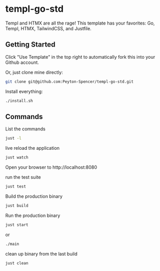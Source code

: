# templ-go-std

Templ and HTMX are all the rage! This template has your favorites: Go, Templ, HTMX, TailwindCSS, and Justfile.

## Getting Started
Click "Use Template" in the top right to automatically fork this into your Github account.

Or, just clone mine directly:
```bash
git clone git@github.com:Peyton-Spencer/templ-go-std.git
```

Install everything:
```bash
./install.sh
```


## Commands

List the commands
```bash
just -l
```

live reload the application
```bash
just watch
```
Open your browser to http://localhost:8080

run the test suite
```bash
just test
```

Build the production binary
```bash
just build
```

Run the production binary
```bash
just start
```
or
```bash
./main
```

clean up binary from the last build
```bash
just clean
```

